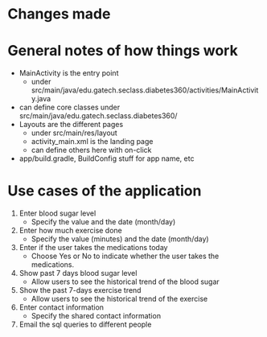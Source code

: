 # Changes made


# General notes of how things work
* MainActivity is the entry point
  * under src/main/java/edu.gatech.seclass.diabetes360/activities/MainActivity.java
* can define core classes under src/main/java/edu.gatech.seclass.diabetes360/
* Layouts are the different pages
  * under src/main/res/layout
  * activity_main.xml is the landing page
  * can define others here with on-click
* app/build.gradle, BuildConfig stuff for app name, etc

# Use cases of the application
1. Enter blood sugar level
   - Specify the value and the date (month/day)
2. Enter how much exercise done 
   - Specify the value (minutes) and the date (month/day)
3. Enter if the user takes the medications today
   - Choose Yes or No to indicate whether the user takes the medications. 
5. Show past 7 days blood sugar level
   - Allow users to see the historical trend of the blood sugar
6. Show the past 7-days exercise trend
   - Allow users to see the historical trend of the exercise
7. Enter contact information
   - Specify the shared contact information   
8. Email the sql queries to different people

